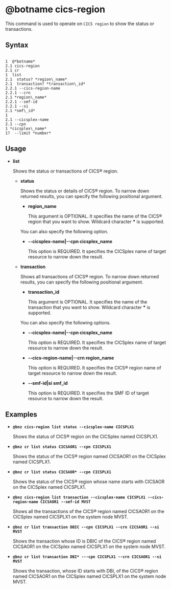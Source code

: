 # @botname cics-region

This command is used to operate on `CICS region` to show the status or transactions.

## Syntax

```

1  @*botname*
2.1 cics-region
2.1 cr
1  list
2.1  status? *region\_name*
2.1  transaction? *transaction\_id* 
2.2.1 --cics-region-name
2.2.1 --crn
2.1 *region\_name* 
2.2.1 --smf-id
2.2.1 --si
2.1 *smf\_id*
1 
2.1 --cicsplex-name
2.1 --cpn
1 *cicsplex\_name*
1?  --limit *number*
```



## Usage

-   **list**

    Shows the status or transactions of CICS® region.

    -   **status**

        Shows the status or details of CICS® region. To narrow down returned results, you can specify the following positional argument.

        -   **region\_name**

            This argument is OPTIONAL. It specifies the name of the CICS® region that you want to show. Wildcard character **\*** is supported.

        You can also specify the following option.

        -   **--cicsplex-name\|--cpn cicsplex\_name**

            This option is REQUIRED. It specifies the CICSplex name of target resource to narrow down the result.

    -   **transaction**

        Shows all transactions of CICS® region. To narrow down returned results, you can specify the following positional argument.

        -   **transaction\_id**

            This argument is OPTIONAL. It specifies the name of the transaction that you want to show. Wildcard character **\*** is supported.

        You can also specify the following options.

        -   **--cicsplex-name\|--cpn cicsplex\_name**

            This option is REQUIRED. It specifies the CICSplex name of target resource to narrow down the result.

        -   **--cics-region-name\|--crn region\_name**

            This option is REQUIRED. It specifies the CICS® region name of target resource to narrow down the result.

        -   **--smf-id\|si smf\_id**

            This option is REQUIRED. It specifies the SMF ID of target resource to narrow down the result.


## Examples

-   **`@bnz cics-region list status --cicsplex-name CICSPLX1`**

    Shows the status of CICS® region on the CICSplex named CICSPLX1.

-   **`@bnz cr list status CICSAOR1 --cpn CICSPLX1`**

    Shows the status of the CICS® region named CICSAOR1 on the CICSplex named CICSPLX1.

-   **`@bnz cr list status CICSAOR* --cpn CICSPLX1`**

    Shows the status of the CICS® region whose name starts with CICSAOR on the CICSplex named CICSPLX1.

-   **`@bnz cics-region list transaction --cicsplex-name CICSPLX1 --cics-region-name CICSAOR1 --smf-id MVST`**

    Shows all the transactions of the CICS® region named CICSAOR1 on the CICSplex named CICSPLX1 on the system node MVST.

-   **`@bnz cr list transaction DBIC --cpn CICSPLX1 --crn CICSAOR1 --si MVST`**

    Shows the transaction whose ID is DBIC of the CICS® region named CICSAOR1 on the CICSplex named CICSPLX1 on the system node MVST.

-   **`@bnz cr list transaction DBI* ---cpn CICSPLX1 --crn CICSAOR1 --si MVST`**

    Shows the transaction, whose ID starts with DBI, of the CICS® region named CICSAOR1 on the CICSplex named CICSPLX1 on the system node MVST.


